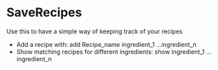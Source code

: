 # SaveRecipes
 Use this to have a simple way of keeping track of your recipes

 - Add a recipe with: 
	add Recipe_name ingredient_1 ...ingredient_n
 - Show matching recipes for different ingredients: 
	show ingredient_1 ... ingredient_n
